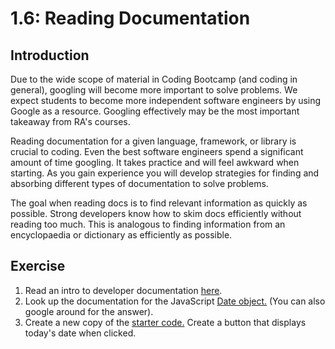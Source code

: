 # 1.6: Reading Documentation

## Introduction

Due to the wide scope of material in Coding Bootcamp \(and coding in general\), googling will become more important to solve problems. We expect students to become more independent software engineers by using Google as a resource. Googling effectively may be the most important takeaway from RA's courses.

Reading documentation for a given language, framework, or library is crucial to coding. Even the best software engineers spend a significant amount of time googling. It takes practice and will feel awkward when starting. As you gain experience you will develop strategies for finding and absorbing different types of documentation to solve problems.

The goal when reading docs is to find relevant information as quickly as possible. Strong developers know how to skim docs efficiently without reading too much. This is analogous to finding information from an encyclopaedia or dictionary as efficiently as possible.

## Exercise

1. Read an intro to developer documentation [here](http://cassandrawilcox.me/beginners-guide-developer-documentation/).
2. Look up the documentation for the JavaScript [Date object.](https://developer.mozilla.org/en-US/docs/Web/JavaScript/Reference/Global_Objects/Date) \(You can also google around for the answer\).
3. Create a new copy of the [starter code.](https://github.com/rocketacademy/basics-starter-code) Create a button that displays today's date when clicked.

